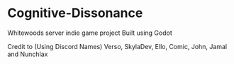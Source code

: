 # Cognitive-Dissonance
Whitewoods server indie game project
Built using Godot

Credit to (Using Discord Names)
Verso, SkylaDev, Ello, Comic, John, Jamal and Nunchlax
